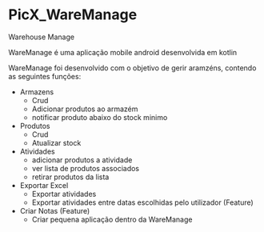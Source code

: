# PicX_WareManage
 Warehouse Manage

 WareManage é uma aplicação mobile android desenvolvida em kotlin

 WareManage foi desenvolvido com o objetivo de gerir aramzéns, contendo as seguintes funções:
  - Armazens
     - Crud
     - Adicionar produtos ao armazém
     - notificar produto abaixo do stock minimo
  - Produtos
     - Crud
     - Atualizar stock
  - Atividades
     - adicionar produtos a atividade
     - ver lista de produtos associados
     - retirar produtos da lista
  - Exportar Excel 
     - Exportar atividades 
     - Exportar atividades entre datas escolhidas pelo utilizador (Feature)
  - Criar Notas (Feature)
     - Criar pequena aplicação dentro da WareManage
     <!--- titulo, descrição, data lembrete-->
